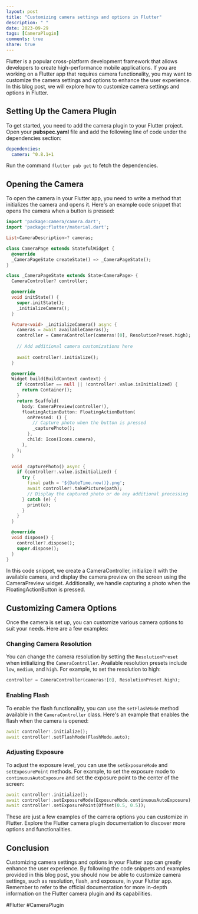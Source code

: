 ```yaml
---
layout: post
title: "Customizing camera settings and options in Flutter"
description: " "
date: 2023-09-29
tags: [CameraPlugin]
comments: true
share: true
---
```


Flutter is a popular cross-platform development framework that allows developers to create high-performance mobile applications. If you are working on a Flutter app that requires camera functionality, you may want to customize the camera settings and options to enhance the user experience. In this blog post, we will explore how to customize camera settings and options in Flutter.

## Setting Up the Camera Plugin

To get started, you need to add the camera plugin to your Flutter project. Open your **pubspec.yaml** file and add the following line of code under the dependencies section:

```yaml
dependencies:
  camera: ^0.8.1+1
```

Run the command `flutter pub get` to fetch the dependencies.

## Opening the Camera

To open the camera in your Flutter app, you need to write a method that initializes the camera and opens it. Here's an example code snippet that opens the camera when a button is pressed:

```dart
import 'package:camera/camera.dart';
import 'package:flutter/material.dart';

List<CameraDescription>? cameras;

class CameraPage extends StatefulWidget {
  @override
  _CameraPageState createState() => _CameraPageState();
}

class _CameraPageState extends State<CameraPage> {
  CameraController? controller;

  @override
  void initState() {
    super.initState();
    _initializeCamera();
  }

  Future<void> _initializeCamera() async {
    cameras = await availableCameras();
    controller = CameraController(cameras![0], ResolutionPreset.high);
    
    // Add additional camera customizations here
    
    await controller!.initialize();
  }

  @override
  Widget build(BuildContext context) {
    if (controller == null || !controller!.value.isInitialized) {
      return Container();
    }
    return Scaffold(
      body: CameraPreview(controller!),
      floatingActionButton: FloatingActionButton(
        onPressed: () {
          // Capture photo when the button is pressed
          _capturePhoto();
        },
        child: Icon(Icons.camera),
      ),
    );
  }

  void _capturePhoto() async {
    if (controller!.value.isInitialized) {
      try {
        final path = '${DateTime.now()}.png';
        await controller!.takePicture(path);
        // Display the captured photo or do any additional processing
      } catch (e) {
        print(e);
      }
    }
  }

  @override
  void dispose() {
    controller?.dispose();
    super.dispose();
  }
}
```

In this code snippet, we create a CameraController, initialize it with the available camera, and display the camera preview on the screen using the CameraPreview widget. Additionally, we handle capturing a photo when the FloatingActionButton is pressed.

## Customizing Camera Options

Once the camera is set up, you can customize various camera options to suit your needs. Here are a few examples:

### Changing Camera Resolution

You can change the camera resolution by setting the `ResolutionPreset` when initializing the `CameraController`. Available resolution presets include `low`, `medium`, and `high`. For example, to set the resolution to high:

```dart
controller = CameraController(cameras![0], ResolutionPreset.high);
```

### Enabling Flash

To enable the flash functionality, you can use the `setFlashMode` method available in the `CameraController` class. Here's an example that enables the flash when the camera is opened:

```dart
await controller!.initialize();
await controller!.setFlashMode(FlashMode.auto);
```

### Adjusting Exposure

To adjust the exposure level, you can use the `setExposureMode` and `setExposurePoint` methods. For example, to set the exposure mode to `continuousAutoExposure` and set the exposure point to the center of the screen:

```dart
await controller!.initialize();
await controller!.setExposureMode(ExposureMode.continuousAutoExposure);
await controller!.setExposurePoint(Offset(0.5, 0.5));
```

These are just a few examples of the camera options you can customize in Flutter. Explore the Flutter camera plugin documentation to discover more options and functionalities.

## Conclusion

Customizing camera settings and options in your Flutter app can greatly enhance the user experience. By following the code snippets and examples provided in this blog post, you should now be able to customize camera settings, such as resolution, flash, and exposure, in your Flutter app. Remember to refer to the official documentation for more in-depth information on the Flutter camera plugin and its capabilities.

#Flutter #CameraPlugin